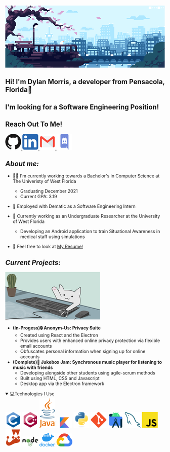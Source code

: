 <img src="images/gifs/header.gif"></img>

## Hi! I'm Dylan Morris, a developer from Pensacola, Florida🌊
## I'm looking for a Software Engineering Position!


## Reach Out To Me!
<a href="https://github.com/dyl77">
  <img src="images/svg/github.svg" alt="Github" width="50px" height="50px;">
</a>

<a href="https://www.linkedin.com/in/dylan-morris-2044371a1/">
  <img src="images/svg/linkedin.svg" alt="LinkedIn" width="50px" height="50px;">
</a>

<a href="mailto:morris.dyl77@gmail.com">
  <img src="images/svg/gmail.svg" alt="Gmail" width="50px" height="50px;">
</a>

<a href="https://discordapp.com/users/Dyl77#3381">
  <img src="images/svg/discord.svg" alt="Discord" width="50px" height="50px;">
</a>


## ***About me:***

- 👨‍🎓 I'm currently working towards a Bachelor's in Computer Science at The Univeristy of West Florida
  - Graduating December 2021
  - Current GPA: 3.19
- 💾 Employed with Dematic as a Software Engineering Intern
- 📡 Currently working as an Undergraduate Researcher at the University of West Florida
  - Developing an Android application to train Situational Awareness in medical staff using simulations
  
- 📄 Feel free to look at  [My Resume!](https://docs.google.com/document/d/17Kdck4tiQxwG2MVJ2ZKFPP7ggHV4NawPrp_RClDjAV0/edit?usp=sharing)


## ***Current Projects:***
 <img width="300" src="images/gifs/catTyping.gif"></img>
-  **(In-Progess)🔒 Anonym-Us: Privacy Suite**
   -  Created using React and the Electron
   -  Provides users with enhanced online privacy protection via flexible email accounts
   -  Obfuscates personal information when signing up for online accounts
  - **(Complete)🎵 Jukebox Jam: Synchronous music player for listening to music with friends**
    - Developing alongside other students using agile-scrum methods
    - Built using HTML, CSS and Javascript
    - Desktop app via the Electron framework


<details open>
  <summary>💻Technologies I Use</summary>
<img src= 'https://github.com/dyl77/dyl77/blob/main/images/svg/c-original.svg' width='50'/>
<img src= 'https://github.com/dyl77/dyl77/blob/main/images/svg/cpp.svg' width='50'/>
<img src= 'https://github.com/dyl77/dyl77/blob/main/images/svg/java.svg' width='50'/>
<img src= 'https://github.com/dyl77/dyl77/blob/main/images/svg/kotlin.svg' width='50'/>
<img src= 'https://github.com/dyl77/dyl77/blob/main/images/svg/python.svg' width='50'/>
<img src= 'https://github.com/dyl77/dyl77/blob/main/images/svg/git.svg' width='50'/>
<img src= 'https://github.com/dyl77/dyl77/blob/main/images/svg/android.svg' width='50'/>
<img src= 'https://github.com/dyl77/dyl77/blob/main/images/svg/mysql.svg' width='50'/>
  <img src= 'https://github.com/dyl77/dyl77/blob/main/images/svg/javascript.svg' width='50'/>
  <img src= 'https://github.com/dyl77/dyl77/blob/main/images/svg/jest.svg' width='50'/>
  <img src= 'https://github.com/dyl77/dyl77/blob/main/images/svg/Node.js_logo.svg' width='50'/>
  <img src= 'https://github.com/dyl77/dyl77/blob/main/images/svg/docker.png' width='50'/>
  <img src= 'https://github.com/dyl77/dyl77/blob/main/images/svg/gcp.svg' width='50'/>




